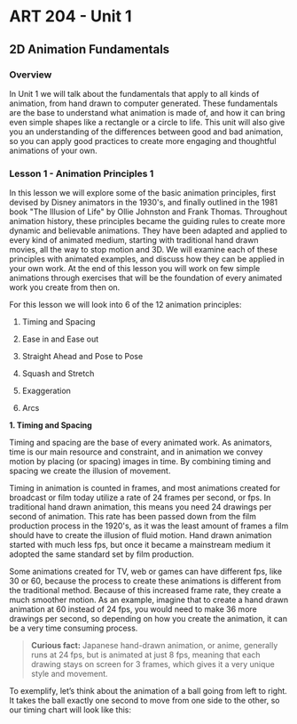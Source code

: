 # **ART 204 - Unit 1**

## **2D Animation Fundamentals**

### **Overview**

In Unit 1 we will talk about the fundamentals that apply to all kinds of animation, from hand drawn to computer generated. These fundamentals are the base to understand what animation is made of, and how it can bring even simple shapes like a rectangle or a circle to life. This unit will also give you an understanding of the differences between good and bad animation, so you can apply good practices to create more engaging and thoughtful animations of your own.

### **Lesson 1 - Animation Principles 1**

In this lesson we will explore some of the basic animation principles, first devised by Disney animators in the 1930's, and finally outlined in the 1981 book "The Illusion of Life" by Ollie Johnston and Frank Thomas. Throughout animation history, these principles became the guiding rules to create more dynamic and believable animations. They have been adapted and applied to every kind of animated medium, starting with traditional hand drawn movies, all the way to stop motion and 3D. We will examine each of these principles with animated examples, and discuss how they can be applied in your own work. At the end of this lesson you will work on few simple animations through exercises that will be the foundation of every animated work you create from then on.

For this lesson we will look into 6 of the 12 animation principles:

1. Timing and Spacing

2. Ease in and Ease out

3. Straight Ahead and Pose to Pose

4. Squash and Stretch

5. Exaggeration

6. Arcs



**1. Timing and Spacing**

Timing and spacing are the base of every animated work. As animators, time is our main resource and constraint, and in animation we convey motion by placing \(or spacing\) images in time. By combining timing and spacing we create the illusion of movement.

Timing in animation is counted in frames, and most animations created for broadcast or film today utilize a rate of 24 frames per second, or fps. In traditional hand drawn animation, this means you need 24 drawings per second of animation. This rate has been passed down from the film production process in the 1920's, as it was the least amount of frames a film should have to create the illusion of fluid motion. Hand drawn animation started with much less fps, but once it became a mainstream medium it adopted the same standard set by film production.

Some animations created for TV, web or games can have different fps, like 30 or 60, because the process to create these animations is different from the traditional method. Because of this increased frame rate, they create a much smoother motion. As an example, imagine that to create a hand drawn animation at 60 instead of 24 fps, you would need to make 36 more drawings per second, so depending on how you create the animation, it can be a very time consuming process.



> **Curious fact:** Japanese hand-drawn animation, or anime, generally runs at 24 fps, but is animated at just 8 fps, meaning that each drawing stays on screen for 3 frames, which gives it a very unique style and movement.



To exemplify, let’s think about the animation of a ball going from left to right. It takes the ball exactly one second to move from one side to the other, so our timing chart will look like this:

